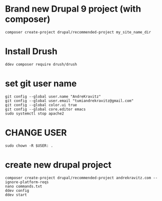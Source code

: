 # Brand new Drupal 9 project (with composer)
	composer create-project drupal/recommended-project my_site_name_dir

# Install Drush 
	ddev composer require drush/drush

# set git user name
    git config --global user.name "AndreKravitz"
	git config --global user.email "tumiandrekravitz@gmail.com"
	git config --global color.ui true
	git config --global core.editor emacs
	sudo systemctl stop apache2 
# CHANGE USER
	sudo chown -R $USER: .
# create new drupal project
	composer create-project drupal/recommended-project andrekravitz.com --ignore-platform-reqs
	nano commands.txt
	ddev config
	ddev start
